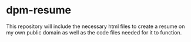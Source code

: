 # dpm-resume
This repository will include the necessary html files to create a resume on my own public domain
as well as the code files needed for it to function. 
